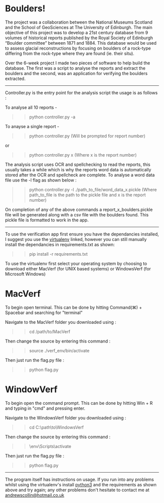 # Boulders! 

The project was a collaboration between the National Museums Scotland and the School of GeoSciences at The University of Edinburgh. The main objective of this project was to develop a 21st century database from 9 volumes of historical reports published by the Royal Society of Edinburgh “Boulder committee” between 1871 and 1884. This database would be used to assess glacial reconstructions by focusing on boulders of a rock-type differing from the rock-type where they are found (ie. their situ). 

Over the 6-week project I made two pieces of software to help build the database. The first was a script to analyse the reports and extract the boulders and the second, was an application for verifying the boulders extracted. 

--- 

Controller.py is the entry point for the analysis script the usage is as follows :

To analyse all 10 reports - 
>> python controller.py -a 

To anayse a single report - 

>>python controller.py 
(Will be prompted for report number)

or

>> python controller.py x 
(Where x is the report number)

The analysis script uses OCR and spellchecking to read the reports, this usually takes a while which is why the reports word data is automatically stored after the OCR and spellcheck are complete. To analyse a word data file use the -l flag as shown below :

>>python controller.py -l ./path_to_file/word_data_x.pickle
(Where path_to_file is the path to the pickle file and x is the report number) 

On completion of any of the above commands a report_x_boulders.pickle file will be generated along with a csv file with the boulders found. This pickle file is formatted to work in the app.

---

To use the verification app first ensure you have the dependancies installed, I suggest you use the [virtualenv](
https://uoe-my.sharepoint.com/:f:/g/personal/s1842899_ed_ac_uk/ElLh5BTCSBBKqaK212n02OsBuBGHEy9q-fRegr-5r-CoZA?e=p24Ewv) linked, however you can still manually install the dependancies in requirements.txt as shown:

>> pip install -r requirements.txt

To use the virtualenv first select your operating system by choosing to download either MacVerf (for UNIX based systems) or WindowsVerf (for Microsoft Windows) 

# MacVerf

To begin open terminal. This can be done by hitting Command(⌘) + Spacebar and searching for "terminal"

Navigate to the MacVerf folder you downloaded using :

>>cd /path/to/MacVerf

Then change the source by entering this command :

>>source ./verf_env/bin/activate

Then just run the flag.py file :

>>python flag.py

# WindowVerf

To begin open the command prompt. This can be done by hitting Win + R and typing in "cmd" and pressing enter. 

Navigate to the WindowsVerf folder you downloaded using :

>>cd C:\path\to\WindowsVerf

Then change the source by entering this command :

>>\env\Scripts\activate

Then just run the flag.py file :

>>python flag.py


--- 

The program itself has instructions on usage. If you run into any problems whilst using the virtualenv's install [python3](https://www.python.org/downloads/) and the requirements as shown above and try again; any other problems don't hesitate to contact me at andrewscollin@hotmail.co.uk
